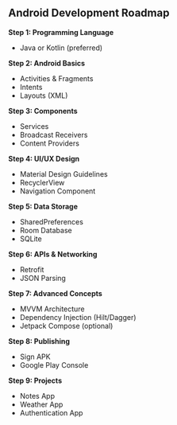 ## Android Development Roadmap

**Step 1: Programming Language**
- Java or Kotlin (preferred)

**Step 2: Android Basics**
- Activities & Fragments
- Intents
- Layouts (XML)

**Step 3: Components**
- Services
- Broadcast Receivers
- Content Providers

**Step 4: UI/UX Design**
- Material Design Guidelines
- RecyclerView
- Navigation Component

**Step 5: Data Storage**
- SharedPreferences
- Room Database
- SQLite

**Step 6: APIs & Networking**
- Retrofit
- JSON Parsing

**Step 7: Advanced Concepts**
- MVVM Architecture
- Dependency Injection (Hilt/Dagger)
- Jetpack Compose (optional)

**Step 8: Publishing**
- Sign APK
- Google Play Console

**Step 9: Projects**
- Notes App
- Weather App
- Authentication App
